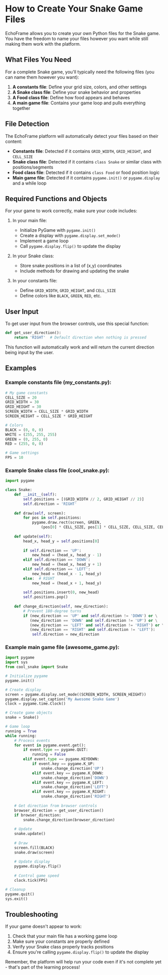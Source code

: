 # How to Create Your Snake Game Files

EchoFrame allows you to create your own Python files for the Snake game. You have the freedom to name your files however you want while still making them work with the platform.

## What Files You Need

For a complete Snake game, you'll typically need the following files (you can name them however you want):

1. **A constants file**: Define your grid size, colors, and other settings
2. **A Snake class file**: Define your snake behavior and properties
3. **A Food class file**: Define how food appears and behaves
4. **A main game file**: Contains your game loop and pulls everything together

## File Detection

The EchoFrame platform will automatically detect your files based on their content:

- **Constants file**: Detected if it contains `GRID_WIDTH`, `GRID_HEIGHT`, and `CELL_SIZE`
- **Snake class file**: Detected if it contains `class Snake` or similar class with positions/segments
- **Food class file**: Detected if it contains `class Food` or food position logic
- **Main game file**: Detected if it contains `pygame.init()` or `pygame.display` and a while loop

## Required Functions and Objects

For your game to work correctly, make sure your code includes:

1. In your main file:
   - Initialize PyGame with `pygame.init()`
   - Create a display with `pygame.display.set_mode()`
   - Implement a game loop
   - Call `pygame.display.flip()` to update the display

2. In your Snake class:
   - Store snake positions in a list of (x,y) coordinates
   - Include methods for drawing and updating the snake

3. In your constants file:
   - Define `GRID_WIDTH`, `GRID_HEIGHT`, and `CELL_SIZE`
   - Define colors like `BLACK`, `GREEN`, `RED`, etc.

## User Input

To get user input from the browser controls, use this special function:

```python
def get_user_direction():
    return 'RIGHT'  # Default direction when nothing is pressed
```

This function will automatically work and will return the current direction being input by the user.

## Examples

### Example constants file (my_constants.py):
```python
# My game constants
CELL_SIZE = 20
GRID_WIDTH = 30
GRID_HEIGHT = 30
SCREEN_WIDTH = CELL_SIZE * GRID_WIDTH
SCREEN_HEIGHT = CELL_SIZE * GRID_HEIGHT

# Colors
BLACK = (0, 0, 0)
WHITE = (255, 255, 255)
GREEN = (0, 255, 0)
RED = (255, 0, 0)

# Game settings
FPS = 10
```

### Example Snake class file (cool_snake.py):
```python
import pygame

class Snake:
    def __init__(self):
        self.positions = [(GRID_WIDTH // 2, GRID_HEIGHT // 2)]
        self.direction = 'RIGHT'
        
    def draw(self, screen):
        for pos in self.positions:
            pygame.draw.rect(screen, GREEN, 
                (pos[0] * CELL_SIZE, pos[1] * CELL_SIZE, CELL_SIZE, CELL_SIZE))
        
    def update(self):
        head_x, head_y = self.positions[0]
        
        if self.direction == 'UP':
            new_head = (head_x, head_y - 1)
        elif self.direction == 'DOWN':
            new_head = (head_x, head_y + 1)
        elif self.direction == 'LEFT':
            new_head = (head_x - 1, head_y)
        else:  # RIGHT
            new_head = (head_x + 1, head_y)
            
        self.positions.insert(0, new_head)
        self.positions.pop()
        
    def change_direction(self, new_direction):
        # Prevent 180-degree turns
        if (new_direction == 'UP' and self.direction != 'DOWN') or \
           (new_direction == 'DOWN' and self.direction != 'UP') or \
           (new_direction == 'LEFT' and self.direction != 'RIGHT') or \
           (new_direction == 'RIGHT' and self.direction != 'LEFT'):
            self.direction = new_direction
```

### Example main game file (awesome_game.py):
```python
import pygame
import sys
from cool_snake import Snake

# Initialize pygame
pygame.init()

# Create display
screen = pygame.display.set_mode((SCREEN_WIDTH, SCREEN_HEIGHT))
pygame.display.set_caption('My Awesome Snake Game')
clock = pygame.time.Clock()

# Create game objects
snake = Snake()

# Game loop
running = True
while running:
    # Process events
    for event in pygame.event.get():
        if event.type == pygame.QUIT:
            running = False
        elif event.type == pygame.KEYDOWN:
            if event.key == pygame.K_UP:
                snake.change_direction('UP')
            elif event.key == pygame.K_DOWN:
                snake.change_direction('DOWN')
            elif event.key == pygame.K_LEFT:
                snake.change_direction('LEFT')
            elif event.key == pygame.K_RIGHT:
                snake.change_direction('RIGHT')
    
    # Get direction from browser controls
    browser_direction = get_user_direction()
    if browser_direction:
        snake.change_direction(browser_direction)
    
    # Update
    snake.update()
    
    # Draw
    screen.fill(BLACK)
    snake.draw(screen)
    
    # Update display
    pygame.display.flip()
    
    # Control game speed
    clock.tick(FPS)

# Cleanup
pygame.quit()
sys.exit()
```

## Troubleshooting

If your game doesn't appear to work:

1. Check that your main file has a working game loop
2. Make sure your constants are properly defined
3. Verify your Snake class properly tracks positions
4. Ensure you're calling `pygame.display.flip()` to update the display

Remember, the platform will help run your code even if it's not complete yet - that's part of the learning process! 